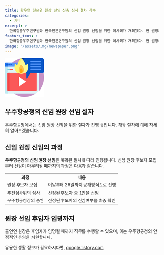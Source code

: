 ```yaml
---
title: 항우연 천문연 원장 선임 신축 심사 절차 착수
categories:
  - 기타
excerpt: >
  한국항공우주연구원과 한국천문연구원의 신임 원장 선임을 위한 이사회가 개최됐다. 현 원장의 임기가 종료된 가운데 후임자가 임명될 때까지 직무를 수행할 수 있다. 후보자 모집은 공개방식으로 26일까지 진행되며, 후보자는 추천심사위원회의 심사를 거쳐 선임된다. 이후 우주항공청장의 승인을 받아 원장 선임이 완료된다. (150자)
feature_text: >
  한국항공우주연구원과 한국천문연구원의 신임 원장 선임을 위한 이사회가 개최됐다. 현 원장의 임기가 종료된 가운데 후임자가 임명될 때까지 직무를 수행할 수 있다. 후보자 모집은 공개방식으로 26일까지 진행되며, 후보자는 추천심사위원회의 심사를 거쳐 선임된다. 이후 우주항공청장의 승인을 받아 원장 선임이 완료된다. (150자)
image: '/assets/img/newspaper.png'
---
```


<p><img src="/assets/img/news.png" alt="rentncar 속보" /></p>

<h2>우주항공청의 신임 원장 선임 절차</h2>

<p data-ke-size="size16">우주항공청에서는 신임 원장 선임을 위한 절차가 진행 중입니다. 해당 절차에 대해 자세히 알아보겠습니다.</p>

<h2>신임 원장 선임의 과정</h2>

<p data-ke-size="size16"><b>우주항공청의 신임 원장 선임</b>은 계획된 절차에 따라 진행됩니다. 신임 원장 후보자 모집부터 신임이 마무리될 때까지의 과정은 다음과 같습니다.</p>

<table>
    <tr>
        <td style="text-align: center; height: 17px;"><b>과정</b></td>
        <td style="text-align: center; height: 17px;"><b>내용</b></td>
    </tr>
    <tr>
        <td style="text-align: left; height: 17px;">원장 후보자 모집</td>
        <td style="text-align: left; height: 17px;">이날부터 26일까지 공개방식으로 진행</td>
    </tr>
    <tr>
        <td style="text-align: left; height: 17px;">추진심사위의 심사</td>
        <td style="text-align: left; height: 17px;">선정된 후보자 중 1인을 선임</td>
    </tr>
    <tr>
        <td style="text-align: left; height: 17px;">우주항공청장의 승인</td>
        <td style="text-align: left; height: 17px;">선정된 후보자의 신임여부를 최종 확인</td>
    </tr>
</table>

<h2>원장 선임 후임자 임명까지</h2>

<p data-ke-size="size16">출연연 원장은 후임자가 임명될 때까지 직무를 수행할 수 있으며, 이는 우주항공청의 안정적인 운영을 지원합니다.</p>
유용한 생활 정보가 필요하시다면, <a href="https://qoogle.tistory.com" rel="dofollow">qoogle.tistory.com</a>


